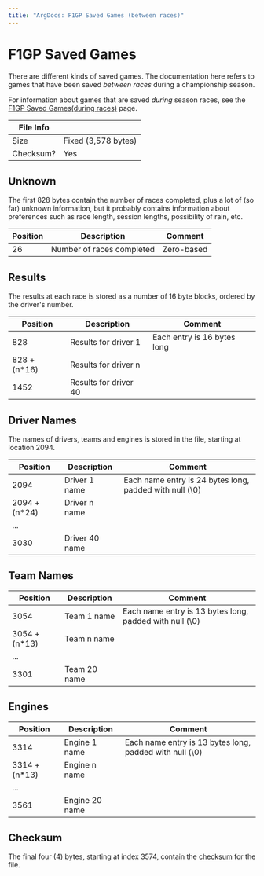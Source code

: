 ```yaml
---
title: "ArgDocs: F1GP Saved Games (between races)"
---
```


# F1GP Saved Games

There are different kinds of saved games. The documentation here refers to
games that have been saved _between races_ during a championship season.

For information about games that are saved _during_ season races, see
the [F1GP Saved Games(during races)](/argdocs/file-formats/saves-racing/) page.

<table class="table table-bordered table-striped table--tiny">
    <thead>
    <tr>
        <th>File Info</th>
        <th></th>
    </tr>
    </thead>
    <tbody>
    <tr>
        <td>Size</td>
        <td>Fixed (3,578 bytes)</td>
    </tr>
    <tr>
        <td>Checksum?</td>
        <td>Yes</td>
    </tr>
    </tbody>
</table>


## Unknown

The first 828 bytes contain the number of races completed, plus a lot of
(so far) unknown information, but it probably contains information about preferences
such as race length, session lengths, possibility of rain, etc.

<table class="table table-bordered table-striped table--small">
    <thead>
    <tr>
        <th class="text-right">Position</th>
        <th>Description</th>
        <th>Comment</th>
    </tr>
    </thead>
    <tbody>
    <tr>
        <td class="text-right">26</td>
        <td>Number of races completed</td>
        <td>Zero-based</td>
    </tr>
    </tbody>
</table>


## Results

The results at each race is stored as a number of 16 byte blocks, ordered by the driver's number.

<table class="table table-bordered table-striped table--small">
    <thead>
    <tr>
        <th class="text-right">Position</th>
        <th>Description</th>
        <th>Comment</th>
    </tr>
    </thead>
    <tbody>
    <tr>
        <td class="text-right">828</td>
        <td>Results for driver 1</td>
        <td>Each entry is 16 bytes long</td>
    </tr>
    <tr>
        <td class="text-right">828 + (n*16)</td>
        <td>Results for driver n</td>
        <td></td>
    </tr>
    <tr>
        <td class="text-right">1452</td>
        <td>Results for driver 40</td>
        <td></td>
    </tr>
    </tbody>
</table>


## Driver Names

The names of drivers, teams and engines is stored in the file, starting at location 2094.

<table class="table table-bordered table-striped table--small">
    <thead>
    <tr>
        <th class="text-right">Position</th>
        <th>Description</th>
        <th>Comment</th>
    </tr>
    </thead>
    <tbody>
    <tr>
        <td class="text-right">2094</td>
        <td>Driver 1 name</td>
        <td>Each name entry is 24 bytes long, padded with null (\0)</td>
    </tr>
    <tr>
        <td class="text-right">2094 + (n*24)</td>
        <td>Driver n name</td>
        <td></td>
    </tr>
    <tr>
        <td class="text-right">...</td>
        <td></td>
        <td></td>
    </tr>
    <tr>
        <td class="text-right">3030</td>
        <td>Driver 40 name</td>
        <td></td>
    </tr>
    </tbody>
</table>


## Team Names

<table class="table table-bordered table-striped table--small">
    <thead>
    <tr>
        <th class="text-right">Position</th>
        <th>Description</th>
        <th>Comment</th>
    </tr>
    </thead>
    <tbody>
    <tr>
        <td class="text-right">3054</td>
        <td>Team 1 name</td>
        <td>Each name entry is 13 bytes long, padded with null (\0)</td>
    </tr>
    <tr>
        <td class="text-right">3054 + (n*13)</td>
        <td>Team n name</td>
        <td></td>
    </tr>
    <tr>
        <td class="text-right">...</td>
        <td></td>
        <td></td>
    </tr>
    <tr>
        <td class="text-right">3301</td>
        <td>Team 20 name</td>
        <td></td>
    </tr>
    </tbody>
</table>


## Engines

<table class="table table-bordered table-striped table--small">
    <thead>
    <tr>
        <th class="text-right">Position</th>
        <th>Description</th>
        <th>Comment</th>
    </tr>
    </thead>
    <tbody>
    <tr>
        <td class="text-right">3314</td>
        <td>Engine 1 name</td>
        <td>Each name entry is 13 bytes long, padded with null (\0)</td>
    </tr>
    <tr>
        <td class="text-right">3314 + (n*13)</td>
        <td>Engine n name</td>
        <td></td>
    </tr>
    <tr>
        <td class="text-right">...</td>
        <td></td>
        <td></td>
    </tr>
    <tr>
        <td class="text-right">3561</td>
        <td>Engine 20 name</td>
        <td></td>
    </tr>
    </tbody>
</table>


## Checksum

The final four (4) bytes, starting at index 3574, contain
the [checksum](/argdocs/misc/checksum/) for the file.
